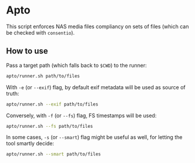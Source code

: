 # Apto

This script enforces NAS media files compliancy on sets of files (which can be checked with `consentio`).

## How to use

Pass a target path (which falls back to `$CWD`) to the runner:

```bash
apto/runner.sh path/to/files
```

With `-e` (or `--exif`) flag, by default exif metadata will be used as source of truth:
```bash
apto/runner.sh --exif path/to/files
```

Conversely, with `-f` (or `--fs`) flag, FS timestamps will be used:
```bash
apto/runner.sh --fs path/to/files
```

In some cases, `-s` (or `--smart`) flag might be useful as well, for letting the tool smartly decide:
```bash
apto/runner.sh --smart path/to/files
```
